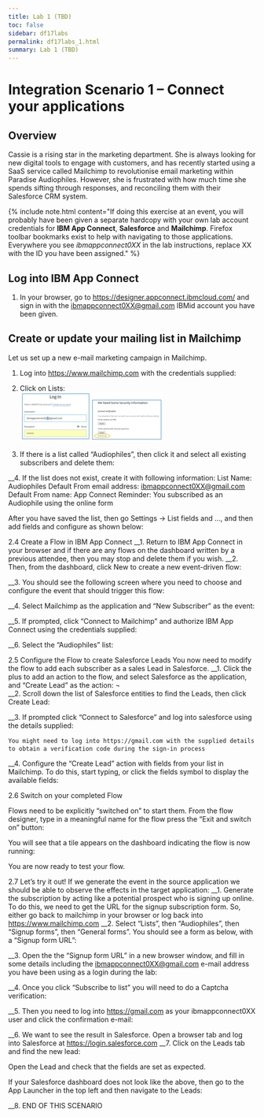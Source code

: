 ```yaml
---
title: Lab 1 (TBD)
toc: false
sidebar: df17labs
permalink: df17labs_1.html
summary: Lab 1 (TBD)
---
```


# Integration Scenario 1 – Connect your applications

## Overview
Cassie is a rising star in the marketing department. She is always looking for new digital tools to engage with customers, and has recently started using a SaaS service called Mailchimp to revolutionise email marketing within Paradise Audiophiles. However, she is frustrated with how much time she spends sifting through responses, and reconciling them with their Salesforce CRM system.

{% include note.html content="If doing this exercise at an event, you will probably have been given a separate hardcopy with your own lab account credentials for **IBM App Connect**, **Salesforce** and **Mailchimp**. Firefox toolbar bookmarks exist to help with navigating to those applications.    
Everywhere you see *ibmappconnect0XX* in the lab instructions, replace XX with the ID you have been assigned." %}

 
## Log into IBM App Connect
1. In your browser, go to <https://designer.appconnect.ibmcloud.com/> and sign in with the ibmappconnect0XX@gmail.com IBMid account you have been given.
 

## Create or update your mailing list in Mailchimp
Let us set up a new e-mail marketing campaign in Mailchimp.
1. Log into https://www.mailchimp.com with the credentials supplied:
   
1. Click on Lists:   
![](./images/df17labs/df1-image1.png)
 
1. If there is a list called “Audiophiles”, then click it and select all existing subscribers and delete them:
 
__4. 	If the list does not exist, create it with following information:
List Name: Audiophiles
Default From email address: ibmappconnect0XX@gmail.com
Default From name: App Connect
Reminder: You subscribed as an Audiophile using the online form

After you have saved the list, then go Settings -> List fields and …, and then add fields and configure as shown below:

 

2.4	Create a Flow in IBM App Connect
__1. 	Return to IBM App Connect in your browser and if there are any flows on the dashboard written by a previous attendee, then you may stop and delete them if you wish.
__2. 	Then, from the dashboard, click New to create a new event-driven flow:
 
__3. 	You should see the following screen where you need to choose and configure the event that should trigger this flow:
 
__4. 	Select Mailchimp as the application and “New Subscriber” as the event:
 
__5. 	If prompted, click “Connect to Mailchimp” and authorize IBM App Connect using the credentials supplied:
 
 
__6. 	Select the “Audiophiles” list:
  

2.5	Configure the Flow to create Salesforce Leads
You now need to modify the flow to add each subscriber as a sales Lead in Salesforce.
__1. 	Click the plus to add an action to the flow, and select Salesforce as the application, and “Create Lead” as the action:
¬  
__2. 	Scroll down the list of Salesforce entities to find the Leads, then click Create Lead:
 
__3. 	If prompted click “Connect to Salesforce” and log into salesforce using the details supplied:
     
 	You might need to log into https://gmail.com with the supplied details to obtain a verification code during the sign-in process
__4. 	Configure the “Create Lead” action with fields from your list in Mailchimp. To do this, start typing, or click the fields symbol to display the available fields:
 
 
 
 

2.6	Switch on your completed Flow

Flows need to be explicitly “switched on” to start them. From the flow designer, type in a meaningful name for the flow press the “Exit and switch on” button:
 
You will see that a tile appears on the dashboard indicating the flow is now running:
 
You are now ready to test your flow.

2.7	Let’s try it out!
If we generate the event in the source application we should be able to observe the effects in the target application:
__1. 	Generate the subscription by acting like a potential prospect who is signing up online. To do this, we need to get the URL for the signup subscription form. So, either go back to mailchimp in your browser or log back into https://www.mailchimp.com
__2. 	Select “Lists”, then “Audiophiles”, then “Signup forms”, then “General forms”. You should see a form as below, with a “Signup form URL”:
 
__3. 	Open the the “Signup form URL” in a new browser window, and fill in some details including the ibmappconnect0XX@gmail.com e-mail address you have been using as a login during the lab:
 
__4. 	Once you click “Subscribe to list” you will need to do a Captcha verification:
 
__5. 	Then you need to log into https://gmail.com as your ibmappconnect0XX user and click the confirmation e-mail:
 
__6. 	We want to see the result in Salesforce. Open a browser tab and log into Salesforce at https://login.salesforce.com
__7. 	Click on the Leads tab and find the new lead:

 

Open the Lead and check that the fields are set as expected.

If your Salesforce dashboard does not look like the above, then go to the App Launcher in the top left and then navigate to the Leads:

 
__8. 	END OF THIS SCENARIO


 
